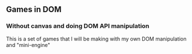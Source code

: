 ## Games in DOM

### Without canvas and doing DOM API manipulation

This is a set of games that I will be making with my own DOM manipulation and "mini-engine"
